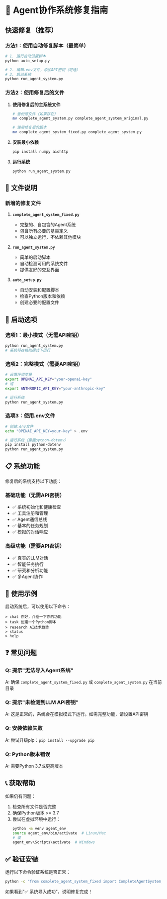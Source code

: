 # 🔧 Agent协作系统修复指南

## 快速修复（推荐）

### 方法1：使用自动修复脚本（最简单）

```bash
# 1. 运行自动设置脚本
python auto_setup.py

# 2. 编辑.env文件，添加API密钥（可选）
# 3. 启动系统
python run_agent_system.py
```

### 方法2：使用修复后的文件

1. **使用修复后的主系统文件**
   ```bash
   # 备份原文件（如果存在）
   mv complete_agent_system.py complete_agent_system_original.py
   
   # 使用修复后的版本
   mv complete_agent_system_fixed.py complete_agent_system.py
   ```

2. **安装最小依赖**
   ```bash
   pip install numpy aiohttp
   ```

3. **运行系统**
   ```bash
   python run_agent_system.py
   ```

## 📁 文件说明

### 新增的修复文件

1. **`complete_agent_system_fixed.py`**
   - 完整的、自包含的Agent系统
   - 包含所有必要的基类定义
   - 可以独立运行，不依赖其他模块

2. **`run_agent_system.py`**
   - 简单的启动脚本
   - 自动检测可用的系统文件
   - 提供友好的交互界面

3. **`auto_setup.py`**
   - 自动安装和配置脚本
   - 检查Python版本和依赖
   - 创建必要的配置文件

## 🚀 启动选项

### 选项1：最小模式（无需API密钥）
```bash
python run_agent_system.py
# 系统将在模拟模式下运行
```

### 选项2：完整模式（需要API密钥）
```bash
# 设置环境变量
export OPENAI_API_KEY="your-openai-key"
# 或
export ANTHROPIC_API_KEY="your-anthropic-key"

# 运行系统
python run_agent_system.py
```

### 选项3：使用.env文件
```bash
# 创建.env文件
echo "OPENAI_API_KEY=your-key" > .env

# 运行系统（需要python-dotenv）
pip install python-dotenv
python run_agent_system.py
```

## 📋 系统功能

修复后的系统支持以下功能：

### 基础功能（无需API密钥）
- ✅ 系统初始化和健康检查
- ✅ 工具注册和管理
- ✅ Agent通信总线
- ✅ 基本的任务规划
- ✅ 模拟的对话响应

### 高级功能（需要API密钥）
- ✅ 真实的LLM对话
- ✅ 智能任务执行
- ✅ 研究和分析功能
- ✅ 多Agent协作

## 🎯 使用示例

启动系统后，可以使用以下命令：

```
> chat 你好，介绍一下你的功能
> task 创建一个Python脚本
> research AI技术趋势
> status
> help
```

## ❓ 常见问题

### Q: 提示"无法导入Agent系统"
A: 确保 `complete_agent_system_fixed.py` 或 `complete_agent_system.py` 在当前目录

### Q: 提示"未检测到LLM API密钥"
A: 这是正常的，系统会在模拟模式下运行。如需完整功能，请设置API密钥

### Q: 安装依赖失败
A: 尝试升级pip：`pip install --upgrade pip`

### Q: Python版本错误
A: 需要Python 3.7或更高版本

## 📞 获取帮助

如果仍有问题：

1. 检查所有文件是否完整
2. 确保Python版本 >= 3.7
3. 尝试在虚拟环境中运行：
   ```bash
   python -m venv agent_env
   source agent_env/bin/activate  # Linux/Mac
   # 或
   agent_env\Scripts\activate  # Windows
   ```

## ✅ 验证安装

运行以下命令验证系统是否正常：

```bash
python -c "from complete_agent_system_fixed import CompleteAgentSystem; print('✅ 系统导入成功')"
```

如果看到"✅ 系统导入成功"，说明修复完成！